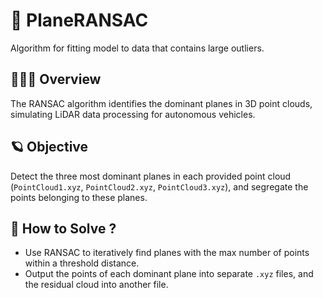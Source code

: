 # 🚀 PlaneRANSAC
Algorithm for fitting model to data that contains large outliers.

## 🧘🏻‍♀️ Overview
The RANSAC algorithm identifies the dominant planes in 3D point clouds, simulating LiDAR data processing for autonomous vehicles.

## 🪐 Objective
Detect the three most dominant planes in each provided point cloud (`PointCloud1.xyz`, `PointCloud2.xyz`, `PointCloud3.xyz`), and segregate the points belonging to these planes.

## 🎡 How to Solve ?
- Use RANSAC to iteratively find planes with the max number of points within a threshold distance.
- Output the points of each dominant plane into separate `.xyz` files, and the residual cloud into another file.

